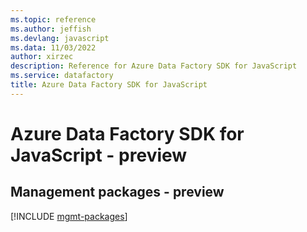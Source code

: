 ```yaml
---
ms.topic: reference
ms.author: jeffish
ms.devlang: javascript
ms.data: 11/03/2022
author: xirzec
description: Reference for Azure Data Factory SDK for JavaScript
ms.service: datafactory
title: Azure Data Factory SDK for JavaScript
---
```

# Azure Data Factory SDK for JavaScript - preview

## Management packages - preview
[!INCLUDE [mgmt-packages](data-factory-mgmt-index.md)]